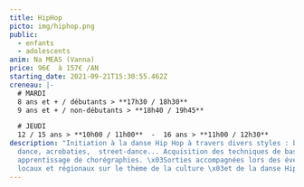 ```yaml
---
title: HipHop
picto: img/hiphop.png
public:
  - enfants
  - adolescents
anim: Na MEAS (Vanna)
price: 96€  à 157€ /AN
starting_date: 2021-09-21T15:30:55.462Z
creneau: |-
  # MARDI
  8 ans et + / débutants > **17h30 / 18h30**
  9 ans et + / non-débutants > **18h40 / 19h45**

  # JEUDI
  12 / 15 ans > **10h00 / 11h00**  -  16 ans > **11h00 / 12h30**
description: "Initiation à la danse Hip Hop à travers divers styles : break
  dance, acrobaties,  street-dance... Acquisition des techniques de base et
  apprentissage de chorégraphies. \x03Sorties accompagnées lors des événements
  locaux et régionaux sur le thème de la culture \x03et de la danse Hip Hop."
---
```

